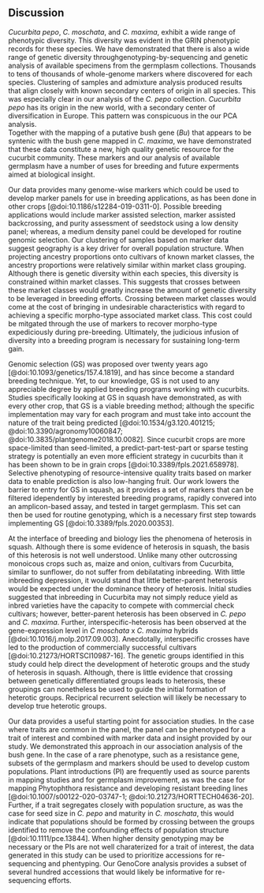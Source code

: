 ## Discussion

*Cucurbita pepo*, *C. moschata*, and *C. maxima*, exhibit a wide range of phenotypic diversity.
This diversity was evident in the GRIN phenotypic records for these species.
We have demonstrated that there is also a wide range of genetic diversity throughgenotyping-by-sequencing and genetic analysis of available specimens from the germplasm collections. 
Thousands to tens of thousands of whole-genome markers where discovered for each species. Clustering of samples and admixture analysis produced results that align closely with known secondary centers of origin in all species. 
This was especially clear in our analysis of the *C. pepo* collection. *Cucurbita pepo* has its origin in the new world, with a secondary center of diversification in Europe. 
This pattern was conspicuous in the our PCA analysis.  
Together with the mapping of a putative bush gene (*Bu*) that appears to be syntenic with the bush gene mapped in *C. maxima*, we have demonstrated that these data constitute a new, high quality genetic resource for the cucurbit community. 
These markers and our analysis of available germplasm have a number of uses for breeding and future experments aimed at biological insight.

Our data provides many genome-wise markers which could be used to develop marker panels for use in breeding applications, as has been done in other crops [@doi:10.1186/s12284-019-0311-0].
Possible breeding applications would include marker assisted selection, marker assisted backcrossing, and purity assessment of seedstock using a low density panel; whereas, a medium density panel could be developed for routine genomic selection. 
Our clustering of samples based on marker data suggest geography is a key driver for overall population 
structure. 
When projecting ancestry proportions onto cultivars of known market classes, the ancestry proportions were relatively similar within market class grouping. 
Although there is genetic diversity within each species, this diversity is constrained within market classes. This suggests that crosses between these market classes would greatly increase the amount of genetic diversity to be leveraged in breeding efforts. 
Crossing between market classes would come at the cost of bringing in undesirable characteristics with regard to achieving a specific morpho-type associated market class. 
This cost could be mitgated through the use of markers to recover morpho-type expediciously during pre-breeding. 
Ultimately, the judicious infusion of diversity into a breeding program is necessary for sustaining long-term gain.

Genomic selection (GS) was proposed over twenty years ago [@doi:10.1093/genetics/157.4.1819], and has since become a standard breeding technique. 
Yet, to our knowledge, GS is not used to any appreciable degree by applied breeding programs working with 
cucurbits. 
Studies specifically looking at GS in squash have demonstrated, as with every other crop, that GS is a viable breeding method; although the specific implementation may vary for each program and must take into 
account the nature of the trait being predicted [@doi:10.1534/g3.120.401215; @doi:10.3390/agronomy10060847; @doi:10.3835/plantgenome2018.10.0082]. 
Since cucurbit crops are more space-limited than seed-limited, a predict-part-test-part or sparse testing strategy is potentially an even more efficient strategy in cucurbits than it has been shown to be in grain crops [@doi:10.3389/fpls.2021.658978]. 
Selective phenotyping of resource-intensive quality traits based on marker data to enable prediction is also low-hanging fruit. 
Our work lowers the barrier to entry for GS in squash, as it provides a set of markers that can be filtered idependently by interested breeding programs, rapidly convered into an amplicon-based assay, and tested in target germplasm.
 This set can then be used for routine genotyping, which is a necessary first step towards implementing
GS [@doi:10.3389/fpls.2020.00353].

At the interface of breeding and biology lies the phenomena of heterosis in squash.
Although there is some evidence of heterosis in squash, the basis of this heterosis is not well understood. 
Unlike many other outcrossing monoicous crops such as, maize and onion, cultivars from Cucurbita, similar to sunflower, do not suffer from debilatating inbreeding. 
With little inbreeding depression, it would stand that little better-parent heterosis would be expected under the dominance theory of heterosis. 
Initial studies suggested that inbreeding in Cucurbita may not simply reduce yield as inbred varieties have the capacity to compete with commercial check cultivars; however, better-parent heterosis has been observed in  *C. pepo* and *C. maxima*. 
Further, interspecific-heterosis has been observed at the gene-expression level in *C moschata* x *C. maxima* hybrids [@doi:10.1016/j.molp.2017.09.003]. 
Anecdotally, interspecific crosses have led to the production of commercially successful cultivars [@doi:10.21273/HORTSCI10987-16]. 
The genetic groups identified in this study could help direct the development of heterotic groups and the study of heterosis in squash. 
Although, there is little evidence that crossing between genetically differentiated groups leads to heterosis,
these groupings can nonetheless be used to guide the initial formation of heterotic groups. 
Reciprical recurrent selection will likely be necessary to develop true heterotic groups.

Our data provides a useful starting point for association studies. 
In the case where traits are common in the panel, the panel can be phenotyped for a trait of interest and combined with marker data and insight provided by our study. 
We demonstrated this approach in our association analysis of the bush gene. 
In the case of a rare phenotype, such as a resistance gene, subsets of the germplasm and markers should be used to develop custom populations. 
Plant introductions (PI) are frequently used as source parents in mapping studies and for germplasm improvement, as was the case for mapping Phytophthora resistance and developing resistant breeding lines [@doi:10.1007/s00122-020-03747-1; @doi:10.21273/HORTTECH04636-20]. 
Further, if a trait segregates closely with population sructure, as was the case for seed size in
*C. pepo* and maturity in *C. moschata*, this would indicate that populations should be formed
by crossing between the groups identified to remove the confounding effects of population 
structure [@doi:10.1111/pce.13844]. 
When higher density genotyping may be necessary or the PIs are not well charaterized for a trait of interest, the data generated in this study can be used to prioritize accessions for re-sequencing and phentyping. Our GenoCore analysis provides a subset of several hundred accessions that would likely be informative for re-sequencing efforts.


